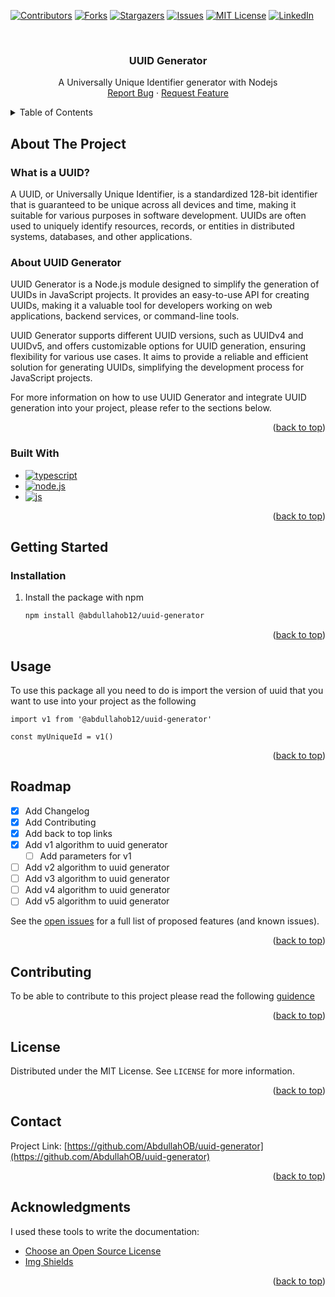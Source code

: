 <a name="readme-top"></a>

[![Contributors][contributors-shield]][contributors-url]
[![Forks][forks-shield]][forks-url]
[![Stargazers][stars-shield]][stars-url]
[![Issues][issues-shield]][issues-url]
[![MIT License][license-shield]][license-url]
[![LinkedIn][linkedin-shield]][linkedin-url]

<br />
<div align="center">
  
  <h3 align="center">UUID Generator</h3>

  <p align="center">
    A Universally Unique Identifier generator with Nodejs
    <br />
    <a href="https://github.com/AbdullahOB/uuid-generator/issues">Report Bug</a>
    ·
    <a href="https://github.com/AbdullahOB/uuid-generator/issues">Request Feature</a>
  </p>
</div>

<!-- TABLE OF CONTENTS -->
<details>
  <summary>Table of Contents</summary>
  <ol>
    <li>
      <a href="#about-the-project">About The Project</a>
      <ul>
        <li><a href="#built-with">Built With</a></li>
      </ul>
    </li>
    <li>
      <a href="#getting-started">Getting Started</a>
      <ul>
        <li><a href="#installation">Installation</a></li>
      </ul>
    </li>
    <li><a href="#usage">Usage</a></li>
    <li><a href="#roadmap">Roadmap</a></li>
    <li><a href="#contributing">Contributing</a></li>
    <li><a href="#license">License</a></li>
    <li><a href="#contact">Contact</a></li>
    <li><a href="#acknowledgments">Acknowledgments</a></li>
  </ol>
</details>

<!-- ABOUT THE PROJECT -->

## About The Project

### What is a UUID?

A UUID, or Universally Unique Identifier, is a standardized 128-bit identifier that is guaranteed to be unique across all devices and time, making it suitable for various purposes in software development. UUIDs are often used to uniquely identify resources, records, or entities in distributed systems, databases, and other applications.

### About UUID Generator

UUID Generator is a Node.js module designed to simplify the generation of UUIDs in JavaScript projects. It provides an easy-to-use API for creating UUIDs, making it a valuable tool for developers working on web applications, backend services, or command-line tools.

UUID Generator supports different UUID versions, such as UUIDv4 and UUIDv5, and offers customizable options for UUID generation, ensuring flexibility for various use cases. It aims to provide a reliable and efficient solution for generating UUIDs, simplifying the development process for JavaScript projects.

For more information on how to use UUID Generator and integrate UUID generation into your project, please refer to the sections below.

<p align="right">(<a href="#readme-top">back to top</a>)</p>

### Built With

- [![typescript][typescript]][typescript-url]
- [![node.js][node.js]][node.js-url]
- [![js][js]][js-url]

<p align="right">(<a href="#readme-top">back to top</a>)</p>

<!-- GETTING STARTED -->

## Getting Started

### Installation

1. Install the package with npm

   ```sh
   npm install @abdullahob12/uuid-generator
   ```

<p align="right">(<a href="#readme-top">back to top</a>)</p>

<!-- USAGE EXAMPLES -->

## Usage

To use this package all you need to do is import the version of uuid that you want to use into your project as the following

```
import v1 from '@abdullahob12/uuid-generator'

const myUniqueId = v1()

```

<p align="right">(<a href="#readme-top">back to top</a>)</p>

<!-- ROADMAP -->

## Roadmap

- [x] Add Changelog
- [x] Add Contributing
- [x] Add back to top links
- [x] Add v1 algorithm to uuid generator
  - [ ] Add parameters for v1
- [ ] Add v2 algorithm to uuid generator
- [ ] Add v3 algorithm to uuid generator
- [ ] Add v4 algorithm to uuid generator
- [ ] Add v5 algorithm to uuid generator

See the [open issues](https://github.com/AbdullahOB/uuid-generator/issues) for a full list of proposed features (and known issues).

<p align="right">(<a href="#readme-top">back to top</a>)</p>

<!-- CONTRIBUTING -->

## Contributing

To be able to contribute to this project please read the following
[guidence](https://github.com/AbdullahOB/uuid-generator/blob/main/CONTRIBUTING.md)

<p align="right">(<a href="#readme-top">back to top</a>)</p>

<!-- LICENSE -->

## License

Distributed under the MIT License. See `LICENSE` for more information.

<p align="right">(<a href="#readme-top">back to top</a>)</p>

<!-- CONTACT -->

## Contact

Project Link: [https://github.com/AbdullahOB/uuid-generator](https://github.com/AbdullahOB/uuid-generator)

<p align="right">(<a href="#readme-top">back to top</a>)</p>

<!-- ACKNOWLEDGMENTS -->

## Acknowledgments

I used these tools to write the documentation:

- [Choose an Open Source License](https://choosealicense.com)
- [Img Shields](https://shields.io)

<p align="right">(<a href="#readme-top">back to top</a>)</p>

<!-- Header Links -->

[contributors-shield]: https://img.shields.io/github/contributors/abdullahob/uuid-generator?style=for-the-badge
[contributors-url]: https://github.com/AbdullahOB/uuid-generator/graphs/contributors

<!--  -->

[forks-shield]: https://img.shields.io/github/forks/abdullahob/uuid-generator?style=for-the-badge
[forks-url]: https://github.com/AbdullahOB/uuid-generator/network/members

<!--  -->

[stars-shield]: https://img.shields.io/github/stars/abdullahob/uuid-generator?style=for-the-badge
[stars-url]: https://github.com/AbdullahOB/uuid-generator/stargazers

<!--  -->

[issues-shield]: https://img.shields.io/github/issues/abdullahob/uuid-generator?style=for-the-badge
[issues-url]: https://github.com/AbdullahOB/uuid-generator/issues

<!--  -->

[license-shield]: https://img.shields.io/github/license/abdullahob/uuid-generator?style=for-the-badge
[license-url]: https://github.com/AbdullahOB/uuid-generator/blob/main/LICENSE

<!--  -->

[linkedin-shield]: https://img.shields.io/badge/LinkedIn-0077B5?style=for-the-badge&logo=linkedin&colorB=555
[linkedin-url]: https://www.linkedin.com/in/abdullahob/

<!--  -->

[product-screenshot]: images/screenshot.png

<!-- Technologies Used Badges -->

[typescript]: https://shields.io/badge/TypeScript-3178C6?logo=TypeScript&logoColor=FFF&style=flat-square
[typescript-url]: https://www.typescriptlang.org/

<!--  -->

[node.js]: https://img.shields.io/badge/Node.js-43853D?logo=node.js&logoColor=FFF&style=flat-square
[node.js-url]: https://nodejs.org

<!--  -->

[js]: https://img.shields.io/badge/JavaScript-F7DF1E?logo=javascript&logoColor=000&style=flat-square
[js-url]: https://www.javascript.com

